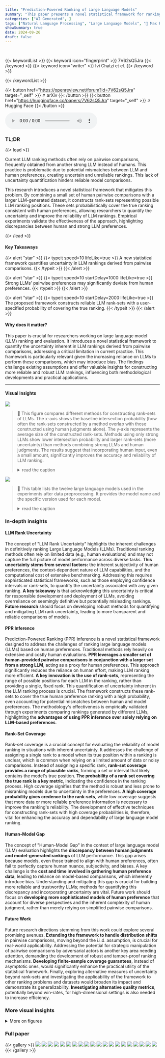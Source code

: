 ```yaml
---
title: "Prediction-Powered Ranking of Large Language Models"
summary: "This paper presents a novel statistical framework for ranking LLMs using pairwise comparisons, accounting for the uncertainty introduced when using an LLM instead of human preferences.  The framework ..."
categories: ["AI Generated", ]
tags: ["Natural Language Processing", "Large Language Models", "🏢 Max Planck Institute for Software Systems",]
showSummary: true
date: 2024-09-26
draft: false
---
```


<br>

{{< keywordList >}}
{{< keyword icon="fingerprint" >}} 7V62sQ5Jra {{< /keyword >}}
{{< keyword icon="writer" >}} Ivi Chatzi et el. {{< /keyword >}}
 
{{< /keywordList >}}

{{< button href="https://openreview.net/forum?id=7V62sQ5Jra" target="_self" >}}
↗ arXiv
{{< /button >}}
{{< button href="https://huggingface.co/papers/7V62sQ5Jra" target="_self" >}}
↗ Hugging Face
{{< /button >}}



<audio controls>
    <source src="https://ai-paper-reviewer.com/7V62sQ5Jra/podcast.wav" type="audio/wav">
    Your browser does not support the audio element.
</audio>


### TL;DR


{{< lead >}}

Current LLM ranking methods often rely on pairwise comparisons, frequently obtained from another strong LLM instead of humans. This practice is problematic due to potential mismatches between LLM and human preferences, creating uncertain and unreliable rankings.  This lack of uncertainty quantification hinders reliable model comparisons. 

This research introduces a novel statistical framework that mitigates this problem.  By combining a small set of human pairwise comparisons with a larger LLM-generated dataset, it constructs rank-sets representing possible LLM ranking positions. These sets probabilistically cover the true ranking consistent with human preferences, allowing researchers to quantify the uncertainty and improve the reliability of LLM rankings.  Empirical experiments validate the effectiveness of the approach, highlighting discrepancies between human and strong LLM preferences.

{{< /lead >}}


#### Key Takeaways

{{< alert "star" >}}
{{< typeit speed=10 lifeLike=true >}} A new statistical framework quantifies uncertainty in LLM rankings derived from pairwise comparisons. {{< /typeit >}}
{{< /alert >}}

{{< alert "star" >}}
{{< typeit speed=10 startDelay=1000 lifeLike=true >}} Strong LLMs' pairwise preferences may significantly deviate from human preferences. {{< /typeit >}}
{{< /alert >}}

{{< alert "star" >}}
{{< typeit speed=10 startDelay=2000 lifeLike=true >}} The proposed framework constructs reliable LLM rank-sets with a user-specified probability of covering the true ranking. {{< /typeit >}}
{{< /alert >}}

#### Why does it matter?
This paper is crucial for researchers working on large language model (LLM) ranking and evaluation.  It introduces a novel statistical framework to quantify the uncertainty inherent in LLM rankings derived from pairwise comparisons, addressing a critical limitation in current practice. This framework is particularly relevant given the increasing reliance on LLMs to perform these comparisons, which may introduce bias. The findings challenge existing assumptions and offer valuable insights for constructing more reliable and robust LLM rankings, influencing both methodological developments and practical applications.

------
#### Visual Insights



![](https://ai-paper-reviewer.com/7V62sQ5Jra/figures_5_1.jpg)

> 🔼 This figure compares different methods for constructing rank-sets of LLMs.  The x-axis shows the baseline intersection probability (how often the rank-sets constructed by a method overlap with those constructed using human judgments alone). The y-axis represents the average size of the constructed rank-sets.  Methods using only strong LLMs show lower intersection probability and larger rank-sets (more uncertainty) than methods combining strong LLMs and human judgments.  The results suggest that incorporating human input, even a small amount, significantly improves the accuracy and reliability of LLM ranking.
> <details>
> <summary>read the caption</summary>
> Figure 1: Average rank-set size against baseline intersection probability for rank-sets constructed using only pairwise comparisons by a strong LLM (LLM GPT4, LLM GPT3.5 and LLM CL3), only pairwise comparisons by humans (HUMAN ONLY), and pairwise comparisons by both a strong LLM and humans (PPR GPT4, PPR GPT3.5 and PPR CL3) for different values of α and n = 990. Smaller (larger) average rank-set sizes and larger (smaller) intersection probabilities are better (worse). In all panels, 95% confidence bars for the rank-set size are not shown, as they are always below 0.02.
> </details>





![](https://ai-paper-reviewer.com/7V62sQ5Jra/tables_18_1.jpg)

> 🔼 This table lists the twelve large language models used in the experiments after data preprocessing.  It provides the model name and the specific version used for each model.
> <details>
> <summary>read the caption</summary>
> Table 1: The names and versions of the 12 popular large language models considered for our experiments after preprocessing the Chatbot Arena dataset.
> </details>





### In-depth insights


#### LLM Rank Uncertainty
The concept of "LLM Rank Uncertainty" highlights the inherent challenges in definitively ranking Large Language Models (LLMs).  Traditional ranking methods often rely on limited data (e.g., human evaluations) and may not capture the full picture of model performance across diverse tasks. **This uncertainty stems from several factors:** the inherent subjectivity of human preferences, the context-dependent nature of LLM capabilities, and the computational cost of extensive benchmarking.  Addressing this requires sophisticated statistical frameworks, such as those employing confidence intervals or rank-sets, to quantify the uncertainty associated with any given ranking.  **A key takeaway** is that acknowledging this uncertainty is critical for responsible development and deployment of LLMs, avoiding overreliance on seemingly definitive but potentially misleading rankings. **Future research** should focus on developing robust methods for quantifying and mitigating LLM rank uncertainty, leading to more transparent and reliable comparisons of models.

#### PPR Inference
Prediction-Powered Ranking (PPR) inference is a novel statistical framework designed to address the challenges of ranking large language models (LLMs) based on human preferences.  Traditional methods rely heavily on extensive and costly human evaluations. **PPR leverages a smaller set of human-provided pairwise comparisons in conjunction with a larger set from a strong LLM**, acting as a proxy for human preferences. This approach significantly reduces the reliance on human effort, making LLM ranking more efficient.  **A key innovation is the use of rank-sets**, representing the range of possible positions for each LLM in the ranking, rather than providing a single, fixed rank.  This quantification of uncertainty inherent in the LLM ranking process is crucial. The framework constructs these rank-sets to cover the true human preference ranking with a high probability, even accounting for potential mismatches between human and model preferences.  The methodology's effectiveness is empirically validated through experiments comparing rankings generated by different LLMs, highlighting the **advantages of using PPR inference over solely relying on LLM-based preferences**.

#### Rank-Set Coverage
Rank-set coverage is a crucial concept for evaluating the reliability of model ranking in situations with inherent uncertainty.  It addresses the challenge of assigning a single rank to a model when its true position within a ranking is unclear, which is common when relying on a limited amount of data or noisy comparisons.  Instead of assigning a specific rank, **rank-set coverage provides a range of plausible ranks**, forming a set or interval that likely contains the model's true position.  **The probability of a rank set covering the true rank is a key metric**, indicating the confidence in the ranking process. High coverage signifies that the method is robust and less prone to misranking models due to uncertainty in the preferences.  **A high coverage probability gives credence to the rank-sets**, while low coverage suggests that more data or more reliable preference information is necessary to improve the ranking's reliability.  The development of effective techniques for constructing rank-sets with high coverage probabilities is, therefore, vital for enhancing the accuracy and dependability of large language model ranking.

#### Human-Model Gap
The concept of "Human-Model Gap" in the context of large language model (LLM) evaluation highlights the **discrepancy between human judgments and model-generated rankings** of LLM performance.  This gap arises because models, even those trained to align with human preferences, often fail to perfectly capture human nuance, subjectivity, and biases.  A key challenge is the **cost and time involved in gathering human preference data**, leading to reliance on model-based comparisons, which inherently introduce bias.  Understanding and mitigating this gap is crucial for building more reliable and trustworthy LLMs; methods for quantifying this discrepancy and incorporating uncertainty are vital.  Future work should focus on **developing more sophisticated models of human preference** that account for diverse perspectives and the inherent complexity of human judgment, rather than merely relying on simplified pairwise comparisons.

#### Future Work
Future research directions stemming from this work could explore several promising avenues. **Extending the framework to handle distribution shifts** in pairwise comparisons, moving beyond the i.i.d. assumption, is crucial for real-world applicability.  Addressing the potential for strategic manipulation of pairwise comparisons by adversarial actors is another key area needing attention, demanding the development of robust and tamper-proof ranking mechanisms.  **Developing finite-sample coverage guarantees**, instead of asymptotic ones, would significantly enhance the practical utility of the statistical framework.  Finally, exploring alternative measures of uncertainty beyond rank-sets and investigating the applicability of the framework to other ranking problems and datasets would broaden its impact and demonstrate its generalizability.  **Investigating alternative quality metrics**, potentially beyond win-rates, for high-dimensional settings is also needed to increase efficiency.


### More visual insights

<details>
<summary>More on figures
</summary>


![](https://ai-paper-reviewer.com/7V62sQ5Jra/figures_7_1.jpg)

> 🔼 This figure displays the trade-off between the average size of the rank-sets and the baseline intersection probability for different methods of constructing rank-sets for 12 LLMs.  The methods compared are using only human pairwise comparisons, only strong LLMs' pairwise comparisons, and a combination of both. Smaller rank-sets and higher intersection probabilities indicate better results.  The figure shows that combining human and strong LLM data produces more accurate rank-sets than using only strong LLM data.
> <details>
> <summary>read the caption</summary>
> Figure 1: Average rank-set size against baseline intersection probability for rank-sets constructed using only pairwise comparisons by a strong LLM (LLM GPT4, LLM GPT3.5 and LLM CL3), only pairwise comparisons by humans (HUMAN ONLY), and pairwise comparisons by both a strong LLM and humans (PPR GPT4, PPR GPT3.5 and PPR CL3) for different values of  α and n = 990. Smaller (larger) average rank-set sizes and larger (smaller) intersection probabilities are better (worse). In all panels, 95% confidence bars for the rank-set size are not shown, as they are always below 0.02.
> </details>



![](https://ai-paper-reviewer.com/7V62sQ5Jra/figures_7_2.jpg)

> 🔼 This figure compares different methods for constructing rank-sets of LLMs, using pairwise comparison data from both humans and strong LLMs.  The x-axis represents the baseline intersection probability (a measure of how well the rank-set aligns with a human-only baseline), and the y-axis is the average rank-set size. Smaller rank-sets and higher baseline intersection probabilities indicate better performance. The figure demonstrates that combining human and strong LLM data yields better results (PPR methods) than using only strong LLM data (LLM methods). Human-only data (HUMAN ONLY) is also shown for comparison.
> <details>
> <summary>read the caption</summary>
> Figure 1: Average rank-set size against baseline intersection probability for rank-sets constructed using only pairwise comparisons by a strong LLM (LLM GPT4, LLM GPT3.5 and LLM CL3), only pairwise comparisons by humans (HUMAN ONLY), and pairwise comparisons by both a strong LLM and humans (PPR GPT4, PPR GPT3.5 and PPR CL3) for different values of α and n = 990. Smaller (larger) average rank-set sizes and larger (smaller) intersection probabilities are better (worse). In all panels, 95% confidence bars for the rank-set size are not shown, as they are always below 0.02.
> </details>



![](https://ai-paper-reviewer.com/7V62sQ5Jra/figures_8_1.jpg)

> 🔼 This figure compares the empirical probability of each ranking position being included in the rank-sets generated by three different methods: BASELINE (using human and strong LLM comparisons), LLM GPT4 (using only GPT-4 comparisons), and PPR GPT4 (combining human and GPT-4 comparisons).  The size of each dot represents the probability, with larger dots indicating higher probability. The results are shown for each of the 12 LLMs being evaluated.  The figure aims to demonstrate that the method combining human and strong LLM data produces rank-sets that more accurately represent the true human ranking than using only a strong language model.
> <details>
> <summary>read the caption</summary>
> Figure 3: Empirical probability that each ranking position is included in the rank-sets constructed by BASELINE, LLM GPT4 and PPR GPT4 for each of the LLMs under comparison. In all panels, n = 990 and a = 0.05. Larger (smaller) dots indicate higher (lower) empirical probability.
> </details>



![](https://ai-paper-reviewer.com/7V62sQ5Jra/figures_8_2.jpg)

> 🔼 This figure compares the empirical probability of each ranking position being included in the rank-sets generated by three different methods: BASELINE (using only human pairwise comparisons), LLM GPT4 (using only GPT-4 pairwise comparisons), and PPR GPT4 (using both human and GPT-4 pairwise comparisons).  The results visualize the uncertainty in ranking positions for each LLM across the different methods, with larger dots representing higher probability. The parameters n=990 and α=0.05 were used for all methods.
> <details>
> <summary>read the caption</summary>
> Figure 3: Empirical probability that each ranking position is included in the rank-sets constructed by BASELINE, LLM GPT4 and PPR GPT4 for each of the LLMs under comparison. In all panels, n = 990 and a = 0.05. Larger (smaller) dots indicate higher (lower) empirical probability.
> </details>



![](https://ai-paper-reviewer.com/7V62sQ5Jra/figures_16_1.jpg)

> 🔼 This figure displays the trade-off between the average size of rank-sets and their intersection probability with a baseline.  The rank-sets were generated using different methods: only strong LLMs, only human comparisons, and a combination of both. Smaller rank-sets and higher intersection probability indicate better ranking performance, with the combined human and LLM approach generally outperforming methods using only one data source.
> <details>
> <summary>read the caption</summary>
> Figure 1: Average rank-set size against baseline intersection probability for rank-sets constructed using only pairwise comparisons by a strong LLM (LLM GPT4, LLM GPT3.5 and LLM CL3), only pairwise comparisons by humans (HUMAN ONLY), and pairwise comparisons by both a strong LLM and humans (PPR GPT4, PPR GPT3.5 and PPR CL3) for different values of α and n = 990. Smaller (larger) average rank-set sizes and larger (smaller) intersection probabilities are better (worse). In all panels, 95% confidence bars for the rank-set size are not shown, as they are always below 0.02.
> </details>



![](https://ai-paper-reviewer.com/7V62sQ5Jra/figures_17_1.jpg)

> 🔼 The figure displays the average rank-set size plotted against the baseline intersection probability for different methods of constructing rank-sets.  Each method uses a different combination of human and strong LLM pairwise comparisons.  Smaller rank-set sizes and higher intersection probabilities indicate better performance.  The results show that combining human and strong LLM comparisons yields better results than using only strong LLM comparisons.
> <details>
> <summary>read the caption</summary>
> Figure 1: Average rank-set size against baseline intersection probability for rank-sets constructed using only pairwise comparisons by a strong LLM (LLM GPT4, LLM GPT3.5 and LLM CL3), only pairwise comparisons by humans (HUMAN ONLY), and pairwise comparisons by both a strong LLM and humans (PPR GPT4, PPR GPT3.5 and PPR CL3) for different values of α and n = 990. Smaller (larger) average rank-set sizes and larger (smaller) intersection probabilities are better (worse). In all panels, 95% confidence bars for the rank-set size are not shown, as they are always below 0.02.
> </details>



![](https://ai-paper-reviewer.com/7V62sQ5Jra/figures_18_1.jpg)

> 🔼 This figure compares different methods for constructing rank sets of LLMs.  It shows the tradeoff between average rank-set size (uncertainty) and baseline intersection probability (how often the rank set covers the true ranking).  Smaller rank-sets and higher intersection probabilities are better. The methods compared include using only human pairwise comparisons, only strong LLM comparisons, and combining both. The results show that combining human and strong LLM comparisons generally performs better than using only one type of comparison.
> <details>
> <summary>read the caption</summary>
> Figure 1: Average rank-set size against baseline intersection probability for rank-sets constructed using only pairwise comparisons by a strong LLM (LLM GPT4, LLM GPT3.5 and LLM CL3), only pairwise comparisons by humans (HUMAN ONLY), and pairwise comparisons by both a strong LLM and humans (PPR GPT4, PPR GPT3.5 and PPR CL3) for different values of α and n = 990. Smaller (larger) average rank-set sizes and larger (smaller) intersection probabilities are better (worse). In all panels, 95% confidence bars for the rank-set size are not shown, as they are always below 0.02.
> </details>



![](https://ai-paper-reviewer.com/7V62sQ5Jra/figures_20_1.jpg)

> 🔼 This figure shows the trade-off between the average size of rank-sets and the baseline intersection probability for different methods of constructing rank-sets.  The methods compared include using only pairwise comparisons from a strong language model, only human comparisons, and a combination of both.  Smaller rank-sets and higher baseline intersection probabilities are preferred, indicating better ranking performance.
> <details>
> <summary>read the caption</summary>
> Figure 1: Average rank-set size against baseline intersection probability for rank-sets constructed using only pairwise comparisons by a strong LLM (LLM GPT4, LLM GPT3.5 and LLM CL3), only pairwise comparisons by humans (HUMAN ONLY), and pairwise comparisons by both a strong LLM and humans (PPR GPT4, PPR GPT3.5 and PPR CL3) for different values of α and n = 990. Smaller (larger) average rank-set sizes and larger (smaller) intersection probabilities are better (worse). In all panels, 95% confidence bars for the rank-set size are not shown, as they are always below 0.02.
> </details>



![](https://ai-paper-reviewer.com/7V62sQ5Jra/figures_21_1.jpg)

> 🔼 This figure compares different methods for constructing rank sets of LLMs.  The x-axis represents the baseline intersection probability (how often the rank sets overlap with those generated using only human comparisons), and the y-axis represents the average rank-set size.  Lower average sizes and higher intersection probabilities indicate better performance.  The results show that using a combination of human and strong LLM pairwise comparisons produces better rank sets than using only strong LLM or only human data.
> <details>
> <summary>read the caption</summary>
> Figure 1: Average rank-set size against baseline intersection probability for rank-sets constructed using only pairwise comparisons by a strong LLM (LLM GPT4, LLM GPT3.5 and LLM CL3), only pairwise comparisons by humans (HUMAN ONLY), and pairwise comparisons by both a strong LLM and humans (PPR GPT4, PPR GPT3.5 and PPR CL3) for different values of a and n = 990. Smaller (larger) average rank-set sizes and larger (smaller) intersection probabilities are better (worse). In all panels, 95% confidence bars for the rank-set size are not shown, as they are always below 0.02.
> </details>



![](https://ai-paper-reviewer.com/7V62sQ5Jra/figures_21_2.jpg)

> 🔼 This figure shows the relationship between the average size of rank-sets and their baseline intersection probability for different methods of constructing rank-sets. The methods include using pairwise comparisons from only a strong Language Model (LLM), only humans, and a combination of both. The results show that using both human and strong LLM comparisons leads to a better balance between rank-set size and intersection probability, suggesting that combining both sources of information is beneficial.
> <details>
> <summary>read the caption</summary>
> Figure 6: Average rank-set size against baseline intersection probability for rank-sets constructed using only pairwise comparisons by a strong LLM (LLM GPT4, LLM CL3 and LLM GPT3.5), only pairwise comparisons by humans (HUMAN ONLY), and pairwise comparisons by both a strong LLM and humans (PPR GPT4 top, PPR CL3 middle and PPR GPT3.5 bottom) for different a values and n = 990. Smaller (larger) average rank-set sizes and larger (smaller) intersection probabilities are better (worse). In all panels, 95% confidence bars for the rank-set size are not shown, as they are always below 0.02.
> </details>



![](https://ai-paper-reviewer.com/7V62sQ5Jra/figures_22_1.jpg)

> 🔼 This figure compares the empirical probability of each ranking position being included in the rank-sets generated by three different methods: BASELINE (using human pairwise comparisons), LLM GPT4 (using only GPT-4's pairwise comparisons), and PPR GPT4 (combining human and GPT-4 pairwise comparisons).  The results show the uncertainty associated with each model's ranking position across the three methods, revealing insights into how the reliability of the ranking changes depending on the data used (human judgments versus model-generated preferences). The size of the dots represents the probability, with larger dots signifying higher probability.
> <details>
> <summary>read the caption</summary>
> Figure 3: Empirical probability that each ranking position is included in the rank-sets constructed by BASELINE, LLM GPT4 and PPR GPT4 for each of the LLMs under comparison. In all panels, n = 990 and a = 0.05. Larger (smaller) dots indicate higher (lower) empirical probability.
> </details>



![](https://ai-paper-reviewer.com/7V62sQ5Jra/figures_23_1.jpg)

> 🔼 This figure compares different methods for constructing rank-sets of LLMs, showing the trade-off between average rank-set size and baseline intersection probability.  It demonstrates that using a combination of human and strong LLM pairwise comparisons (PPR) leads to smaller rank-sets and higher intersection probabilities than using only strong LLMs or only humans. The results suggest that incorporating some human judgment improves ranking accuracy and reduces uncertainty.
> <details>
> <summary>read the caption</summary>
> Figure 1: Average rank-set size against baseline intersection probability for rank-sets constructed using only pairwise comparisons by a strong LLM (LLM GPT4, LLM GPT3.5 and LLM CL3), only pairwise comparisons by humans (HUMAN ONLY), and pairwise comparisons by both a strong LLM and humans (PPR GPT4, PPR GPT3.5 and PPR CL3) for different values of α and n = 990. Smaller (larger) average rank-set sizes and larger (smaller) intersection probabilities are better (worse). In all panels, 95% confidence bars for the rank-set size are not shown, as they are always below 0.02.
> </details>



![](https://ai-paper-reviewer.com/7V62sQ5Jra/figures_24_1.jpg)

> 🔼 This figure compares different methods for constructing rank sets of LLMs.  The x-axis represents the baseline intersection probability, indicating how often the rank sets constructed by a given method overlap with those generated using human comparisons. The y-axis shows the average size of the rank sets.  Methods using only strong LLMs show smaller intersection probability and larger rank sets, while methods incorporating both human and strong LLM data demonstrate better results with smaller rank sets and higher intersection probabilities.
> <details>
> <summary>read the caption</summary>
> Figure 1: Average rank-set size against baseline intersection probability for rank-sets constructed using only pairwise comparisons by a strong LLM (LLM GPT4, LLM GPT3.5 and LLM CL3), only pairwise comparisons by humans (HUMAN ONLY), and pairwise comparisons by both a strong LLM and humans (PPR GPT4, PPR GPT3.5 and PPR CL3) for different values of α and n = 990. Smaller (larger) average rank-set sizes and larger (smaller) intersection probabilities are better (worse). In all panels, 95% confidence bars for the rank-set size are not shown, as they are always below 0.02.
> </details>



![](https://ai-paper-reviewer.com/7V62sQ5Jra/figures_25_1.jpg)

> 🔼 This figure compares different methods for constructing rank-sets of LLMs.  The x-axis represents the baseline intersection probability (how often rank sets from the method overlap with rank sets from the human-only baseline). The y-axis is the average rank-set size.  Smaller rank-sets and higher baseline intersection probabilities indicate better performance.  The methods include using only a strong LLM's comparisons, only human comparisons, and a combination of both.  The results show that combining human and strong LLM data generally outperforms using only strong LLM data.
> <details>
> <summary>read the caption</summary>
> Figure 1: Average rank-set size against baseline intersection probability for rank-sets constructed using only pairwise comparisons by a strong LLM (LLM GPT4, LLM GPT3.5 and LLM CL3), only pairwise comparisons by humans (HUMAN ONLY), and pairwise comparisons by both a strong LLM and humans (PPR GPT4, PPR GPT3.5 and PPR CL3) for different values of α and n = 990. Smaller (larger) average rank-set sizes and larger (smaller) intersection probabilities are better (worse). In all panels, 95% confidence bars for the rank-set size are not shown, as they are always below 0.02.
> </details>



![](https://ai-paper-reviewer.com/7V62sQ5Jra/figures_26_1.jpg)

> 🔼 This figure compares different methods for constructing rank-sets of LLMs, based on pairwise comparisons from humans and strong LLMs.  It shows the trade-off between the average size of the rank-sets and their intersection probability with a baseline (human-only) ranking. Smaller rank-sets and higher intersection probabilities indicate better performance. The results highlight that combining human and strong LLM comparisons (PPR methods) generally yields better results than using only strong LLM comparisons (LLM methods), showing the benefit of incorporating human data.
> <details>
> <summary>read the caption</summary>
> Figure 1: Average rank-set size against baseline intersection probability for rank-sets constructed using only pairwise comparisons by a strong LLM (LLM GPT4, LLM GPT3.5 and LLM CL3), only pairwise comparisons by humans (HUMAN ONLY), and pairwise comparisons by both a strong LLM and humans (PPR GPT4, PPR GPT3.5 and PPR CL3) for different values of α and n = 990. Smaller (larger) average rank-set sizes and larger (smaller) intersection probabilities are better (worse). In all panels, 95% confidence bars for the rank-set size are not shown, as they are always below 0.02.
> </details>



![](https://ai-paper-reviewer.com/7V62sQ5Jra/figures_27_1.jpg)

> 🔼 This figure compares different methods for constructing rank-sets of LLMs based on pairwise comparisons from humans and strong LLMs.  It plots the average rank-set size against the baseline intersection probability. Smaller rank-sets and higher intersection probabilities indicate better performance. The results show that using a combination of human and strong LLM comparisons yields better results than using strong LLMs alone.
> <details>
> <summary>read the caption</summary>
> Figure 1: Average rank-set size against baseline intersection probability for rank-sets constructed using only pairwise comparisons by a strong LLM (LLM GPT4, LLM GPT3.5 and LLM CL3), only pairwise comparisons by humans (HUMAN ONLY), and pairwise comparisons by both a strong LLM and humans (PPR GPT4, PPR GPT3.5 and PPR CL3) for different values of α and n = 990. Smaller (larger) average rank-set sizes and larger (smaller) intersection probabilities are better (worse). In all panels, 95% confidence bars for the rank-set size are not shown, as they are always below 0.02.
> </details>



![](https://ai-paper-reviewer.com/7V62sQ5Jra/figures_28_1.jpg)

> 🔼 This figure displays the average rank-set size plotted against the baseline intersection probability for different methods of constructing rank-sets.  The methods vary in how they utilize pairwise comparisons from humans and strong LLMs. Smaller rank-set sizes and higher intersection probabilities indicate better performance.  The results show that combining human and strong LLM comparisons generally outperforms using strong LLM comparisons alone, particularly in terms of having smaller rank-sets and higher baseline intersection probabilities.
> <details>
> <summary>read the caption</summary>
> Figure 1: Average rank-set size against baseline intersection probability for rank-sets constructed using only pairwise comparisons by a strong LLM (LLM GPT4, LLM GPT3.5 and LLM CL3), only pairwise comparisons by humans (HUMAN ONLY), and pairwise comparisons by both a strong LLM and humans (PPR GPT4, PPR GPT3.5 and PPR CL3) for different values of α and n = 990. Smaller (larger) average rank-set sizes and larger (smaller) intersection probabilities are better (worse). In all panels, 95% confidence bars for the rank-set size are not shown, as they are always below 0.02.
> </details>



![](https://ai-paper-reviewer.com/7V62sQ5Jra/figures_30_1.jpg)

> 🔼 The figure displays a comparison of rank-set size and baseline intersection probability across various methods of constructing rank-sets for LLMs.  It evaluates the methods using only human pairwise comparisons, only strong LLMs' pairwise comparisons, and a combination of both. Smaller rank-sets and higher baseline intersection probabilities are preferred, indicating better accuracy in ranking the LLMs.
> <details>
> <summary>read the caption</summary>
> Figure 1: Average rank-set size against baseline intersection probability for rank-sets constructed using only pairwise comparisons by a strong LLM (LLM GPT4, LLM GPT3.5 and LLM CL3), only pairwise comparisons by humans (HUMAN ONLY), and pairwise comparisons by both a strong LLM and humans (PPR GPT4, PPR GPT3.5 and PPR CL3) for different values of α and n = 990. Smaller (larger) average rank-set sizes and larger (smaller) intersection probabilities are better (worse). In all panels, 95% confidence bars for the rank-set size are not shown, as they are always below 0.02.
> </details>



![](https://ai-paper-reviewer.com/7V62sQ5Jra/figures_30_2.jpg)

> 🔼 This figure compares the rank-biased overlap (RBO) values for different methods of ranking LLMs using synthetic data. The methods are using only human comparisons, only strong LLM comparisons, and combining human and strong LLM comparisons. The results show that incorporating human feedback significantly improves RBO, and better performance when strong LLMs are more closely aligned with human preferences.
> <details>
> <summary>read the caption</summary>
> Figure 12: Average rank-biased overlap (RBO) of rankings constructed by ordering the empirical win probabilities 𝜃 estimated using only N + n synthetic pairwise comparisons by one out of three different simulated strong LLMs (LLM 0.05, LLM 0.1 and LLM 0.3), only n synthetic pairwise comparisons by humans (HUMAN ONLY), and both n synthetic pairwise comparisons by humans and N + n synthetic pairwise comparisons by one out of the same three strong LLMs (PPR 0.05, PPR 0.1 and PPR 0.3) for a = 0.1 and N + n = 50000. Each of the strong LLMs has a different level of alignment with human preferences controlled by a noise value u ∈ {0.05,0.1, 0.3}. RBO was computed with respect to the true ranking constructed by ordering the true win probabilities 𝜃, for p = 0.6. The shaded region shows a 95% confidence interval for the RBO among all 300 repetitions.
> </details>



</details>






### Full paper

{{< gallery >}}
<img src="https://ai-paper-reviewer.com/7V62sQ5Jra/1.png" class="grid-w50 md:grid-w33 xl:grid-w25" />
<img src="https://ai-paper-reviewer.com/7V62sQ5Jra/2.png" class="grid-w50 md:grid-w33 xl:grid-w25" />
<img src="https://ai-paper-reviewer.com/7V62sQ5Jra/3.png" class="grid-w50 md:grid-w33 xl:grid-w25" />
<img src="https://ai-paper-reviewer.com/7V62sQ5Jra/4.png" class="grid-w50 md:grid-w33 xl:grid-w25" />
<img src="https://ai-paper-reviewer.com/7V62sQ5Jra/5.png" class="grid-w50 md:grid-w33 xl:grid-w25" />
<img src="https://ai-paper-reviewer.com/7V62sQ5Jra/6.png" class="grid-w50 md:grid-w33 xl:grid-w25" />
<img src="https://ai-paper-reviewer.com/7V62sQ5Jra/7.png" class="grid-w50 md:grid-w33 xl:grid-w25" />
<img src="https://ai-paper-reviewer.com/7V62sQ5Jra/8.png" class="grid-w50 md:grid-w33 xl:grid-w25" />
<img src="https://ai-paper-reviewer.com/7V62sQ5Jra/9.png" class="grid-w50 md:grid-w33 xl:grid-w25" />
<img src="https://ai-paper-reviewer.com/7V62sQ5Jra/10.png" class="grid-w50 md:grid-w33 xl:grid-w25" />
<img src="https://ai-paper-reviewer.com/7V62sQ5Jra/11.png" class="grid-w50 md:grid-w33 xl:grid-w25" />
<img src="https://ai-paper-reviewer.com/7V62sQ5Jra/12.png" class="grid-w50 md:grid-w33 xl:grid-w25" />
<img src="https://ai-paper-reviewer.com/7V62sQ5Jra/13.png" class="grid-w50 md:grid-w33 xl:grid-w25" />
<img src="https://ai-paper-reviewer.com/7V62sQ5Jra/14.png" class="grid-w50 md:grid-w33 xl:grid-w25" />
<img src="https://ai-paper-reviewer.com/7V62sQ5Jra/15.png" class="grid-w50 md:grid-w33 xl:grid-w25" />
<img src="https://ai-paper-reviewer.com/7V62sQ5Jra/16.png" class="grid-w50 md:grid-w33 xl:grid-w25" />
<img src="https://ai-paper-reviewer.com/7V62sQ5Jra/17.png" class="grid-w50 md:grid-w33 xl:grid-w25" />
<img src="https://ai-paper-reviewer.com/7V62sQ5Jra/18.png" class="grid-w50 md:grid-w33 xl:grid-w25" />
<img src="https://ai-paper-reviewer.com/7V62sQ5Jra/19.png" class="grid-w50 md:grid-w33 xl:grid-w25" />
<img src="https://ai-paper-reviewer.com/7V62sQ5Jra/20.png" class="grid-w50 md:grid-w33 xl:grid-w25" />
{{< /gallery >}}